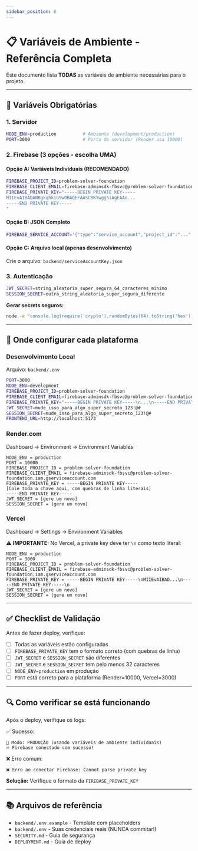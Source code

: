 ```yaml
---
sidebar_position: 6
---
```


# 📋 Variáveis de Ambiente - Referência Completa

Este documento lista **TODAS** as variáveis de ambiente necessárias para o projeto.

---

## 🔧 Variáveis Obrigatórias

### 1. Servidor
```bash
NODE_ENV=production          # Ambiente (development/production)
PORT=3000                    # Porta do servidor (Render usa 10000)
```

### 2. Firebase (3 opções - escolha UMA)

#### Opção A: Variáveis Individuais (RECOMENDADO)
```bash
FIREBASE_PROJECT_ID=problem-solver-foundation
FIREBASE_CLIENT_EMAIL=firebase-adminsdk-fbsvc@problem-solver-foundation.iam.gserviceaccount.com
FIREBASE_PRIVATE_KEY="-----BEGIN PRIVATE KEY-----
MIIEvAIBADANBgkqhkiG9w0BAQEFAASCBKYwggSiAgEAAo...
-----END PRIVATE KEY-----
"
```

#### Opção B: JSON Completo
```bash
FIREBASE_SERVICE_ACCOUNT='{"type":"service_account","project_id":"...","private_key":"...","client_email":"..."}'
```

#### Opção C: Arquivo local (apenas desenvolvimento)
Crie o arquivo: `backend/serviceAccountKey.json`

### 3. Autenticação
```bash
JWT_SECRET=string_aleatoria_super_segura_64_caracteres_minimo
SESSION_SECRET=outra_string_aleatoria_super_segura_diferente
```

**Gerar secrets seguros:**
```bash
node -e "console.log(require('crypto').randomBytes(64).toString('hex'))"
```

---

## 📍 Onde configurar cada plataforma

### Desenvolvimento Local
Arquivo: `backend/.env`
```bash
PORT=3000
NODE_ENV=development
FIREBASE_PROJECT_ID=problem-solver-foundation
FIREBASE_CLIENT_EMAIL=firebase-adminsdk-fbsvc@problem-solver-foundation.iam.gserviceaccount.com
FIREBASE_PRIVATE_KEY="-----BEGIN PRIVATE KEY-----\n...\n-----END PRIVATE KEY-----\n"
JWT_SECRET=mude_isso_para_algo_super_secreto_123!@#
SESSION_SECRET=mude_isso_para_algo_super_secreto_123!@#
FRONTEND_URL=http://localhost:5173
```

### Render.com
Dashboard → Environment → Environment Variables

```
NODE_ENV = production
PORT = 10000
FIREBASE_PROJECT_ID = problem-solver-foundation
FIREBASE_CLIENT_EMAIL = firebase-adminsdk-fbsvc@problem-solver-foundation.iam.gserviceaccount.com
FIREBASE_PRIVATE_KEY = -----BEGIN PRIVATE KEY-----
[Cole toda a chave aqui, com quebras de linha literais]
-----END PRIVATE KEY-----
JWT_SECRET = [gere um novo]
SESSION_SECRET = [gere um novo]
```

### Vercel
Dashboard → Settings → Environment Variables

⚠️ **IMPORTANTE:** No Vercel, a private key deve ter `\n` como texto literal:

```
NODE_ENV = production
PORT = 3000
FIREBASE_PROJECT_ID = problem-solver-foundation
FIREBASE_CLIENT_EMAIL = firebase-adminsdk-fbsvc@problem-solver-foundation.iam.gserviceaccount.com
FIREBASE_PRIVATE_KEY = -----BEGIN PRIVATE KEY-----\nMIIEvAIBAD...\n-----END PRIVATE KEY-----\n
JWT_SECRET = [gere um novo]
SESSION_SECRET = [gere um novo]
```

---

## ✅ Checklist de Validação

Antes de fazer deploy, verifique:

- [ ] Todas as variáveis estão configuradas
- [ ] `FIREBASE_PRIVATE_KEY` tem o formato correto (com quebras de linha)
- [ ] `JWT_SECRET` e `SESSION_SECRET` são diferentes
- [ ] `JWT_SECRET` e `SESSION_SECRET` tem pelo menos 32 caracteres
- [ ] `NODE_ENV=production` em produção
- [ ] `PORT` está correto para a plataforma (Render=10000, Vercel=3000)

---

## 🔍 Como verificar se está funcionando

Após o deploy, verifique os logs:

✅ Sucesso:
```
🔧 Modo: PRODUÇÃO (usando variáveis de ambiente individuais)
🔥 Firebase conectado com sucesso!
```

❌ Erro comum:
```
❌ Erro ao conectar Firebase: Cannot parse private key
```
**Solução:** Verifique o formato da `FIREBASE_PRIVATE_KEY`

---

## 📚 Arquivos de referência

- `backend/.env.example` - Template com placeholders
- `backend/.env` - Suas credenciais reais (NUNCA commitar!)
- `SECURITY.md` - Guia de segurança
- `DEPLOYMENT.md` - Guia de deploy
